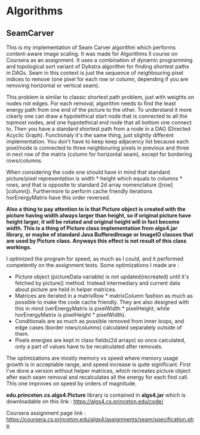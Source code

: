 # Algorithms

## SeamCarver

This is my implementation of Seam Carver algorithm which performs content-aware image scaling.
It was made for Algorithms II course on Coursera as an assignment. 
It uses a combination of dynamic programming and topological sort variant of Dykstra algorithm for finding shortest
paths in DAGs. Seam in this context is just the sequence of neighbouring pixel indices to remove (one pixel for each
row or column, depending if you are removing horizontal or vertical seam).

This problem is similar to classic shortest path problem, just with weights on nodes not edges. For each removal, 
algorithm needs to find the least energy path from one end of the picture to the other. To understand it more clearly
one can draw a hypotethical start node that is connected to all the topmost nodes, and one hypotethical end 
node that all bottom one connect to. Then you have a standard shortest path from a node in a DAG (Directed Acyclic Graph). 
Functionaly it's the same thing, just slightly different implementation. You don't have to keep keep adjacency list
because each pixel/node is connected to three neighbouring pixels in previous and three in next row of the matrix 
(column for horizontal seam), except for bordering rows/columns.

When considering the code one should have in mind that standard picture/pixel representation is width * height which 
equals to columns * rows, and that is opposite to standard 2d array nomenclature ([row][column]). 
Furthermore to perform cache friendly iterations horEnergyMatrix have this order reversed. 

**Also a thing to pay attention to is that Picture object is created with the picture having width always larger than
height, so if original picture have height larger, it will be rotated and original height will in fact become
width. This is a thing of Picture class implementation from algs4.jar library, or maybe of standard Java BufferedImage 
 or ImageIO classes that are used by Picture class. Anyways this effect is not result of this class workings.** 
	 
I optimized the program for speed, as much as I could, and it performed competently on the assignment tests.
Some optimizations I made are :
- Picture object (pictureData variable) is not updated(recreated) until it's fetched by picture() method. 
Instead intermediary and current data about picture are held in helper matrices.
- Matrices are iterated in a matrixRow * matrixColumn fashion as much as possible to make the code cache friendly.
They are also designed with this in mind (verEnergyMatrix is pixelWidth * pixelHeight, while horEnergyMatrix is 
pixelHeight * pixelWidth).
- Conditionals are as much as possible removed from inner loops, and edge cases (border rows/columns) calculated separately
outside of them.
- Pixels energies are kept in class fields(2d arrays) so once calculated, only a part of values have to be recalculated after 
removals.

The optimizations are mostly memory vs speed where memory usage growth is in acceptable range, and speed increase is quite
significant. First I've done a version without helper matrices, which recreates picture object after each seam removal and 
recalculates all the energy for each find call. This one improves on speed by orders of magnitude.

**edu.princeton.cs.algs4.Picture** library is contained in **algs4.jar** which is downloadable on this link : https://algs4.cs.princeton.edu/code/

Coursera assignment page link : https://coursera.cs.princeton.edu/algs4/assignments/seam/specification.php

